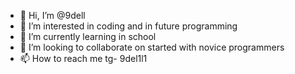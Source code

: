 - 👋 Hi, I’m @9dell
- 👀 I’m interested in coding and in future programming 
- 🌱 I’m currently learning in school
- 💞️ I’m looking to collaborate on started with novice programmers
- 📫 How to reach me tg- 9del1l1

<!---
9dell/9dell is a ✨ special ✨ repository because its `README.md` (this file) appears on your GitHub profile.
You can click the Preview link to take a look at your changes.
--->
